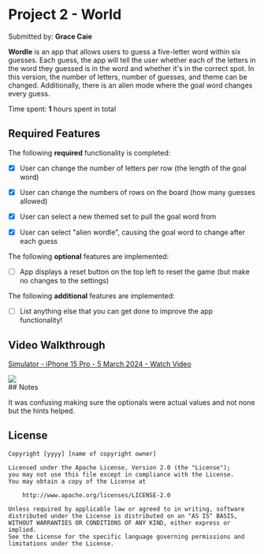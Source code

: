 # Project 2 - World

Submitted by: **Grace Caie**

**Wordle** is an app that allows users to guess a five-letter word within six guesses. Each guess, the app will tell the user whether each of the letters in the word they guessed is in the word and whether it's in the correct spot. In this version, the number of letters, number of guesses, and theme can be changed. Additionally, there is an alien mode where the goal word changes every guess.

Time spent: **1** hours spent in total

## Required Features

The following **required** functionality is completed:

- [x] User can change the number of letters per row (the length of the goal word)
- [x] User can change the numbers of rows on the board (how many guesses allowed)
- [x] User can select a new themed set to pull the goal word from
- [x] User can select "alien wordle", causing the goal word to change after each guess


The following **optional** features are implemented:

- [ ] App displays a reset button on the top left to reset the game (but make no changes to the settings)

The following **additional** features are implemented:

- [ ] List anything else that you can get done to improve the app functionality!

## Video Walkthrough

<div>
    <a href="https://www.loom.com/share/3075900755c94e6c8f5ffb6444db4561">
      <p>Simulator - iPhone 15 Pro - 5 March 2024 - Watch Video</p>
    </a>
    <a href="https://www.loom.com/share/3075900755c94e6c8f5ffb6444db4561">
      <img style="max-width:300px;" src="https://cdn.loom.com/sessions/thumbnails/3075900755c94e6c8f5ffb6444db4561-with-play.gif">
    </a>
  </div>
## Notes

It was confusing making sure the optionals were actual values and not none but the hints helped.

## License

    Copyright [yyyy] [name of copyright owner]

    Licensed under the Apache License, Version 2.0 (the "License");
    you may not use this file except in compliance with the License.
    You may obtain a copy of the License at

        http://www.apache.org/licenses/LICENSE-2.0

    Unless required by applicable law or agreed to in writing, software
    distributed under the License is distributed on an "AS IS" BASIS,
    WITHOUT WARRANTIES OR CONDITIONS OF ANY KIND, either express or implied.
    See the License for the specific language governing permissions and
    limitations under the License.
